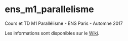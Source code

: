 # ens_m1_parallelisme
Cours et TD M1 Parallélisme - ENS Paris - Automne 2017

Les informations sont disponibles sur le [Wiki](https://github.com/albertcohen/ens_m1_parallelisme/wiki).

